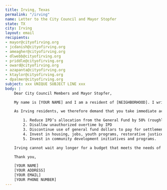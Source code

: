 ```yaml
---
title: Irving, Texas
permalink: "/irving"
name: Letter to the City Council and Mayor Stopfer
state: TX
city: Irving
layout: email
recipients:
- mayor@cityofirving.org
- jcdanish@cityofirving.org
- ameagher@cityofirving.org
- dlwebb@cityofirving.org
- priddle@cityofirving.org
- oward@cityofirving.org
- azapanta@cityofirving.org
- ktaylor@cityofirving.org
- dpalmer@cityofirving.org
subject: xxx UNIQUE SUBJECT LINE xxx
body: |
    Dear City Council Members and Mayor Stopfer,

    My name is [YOUR NAME] and I am a resident of [NEIGHBORHOOD]. I write this letter to urge you to begin defunding the Irving Police Department. Instead of shrinking, IPD is growing exponentially. The Irving Police Department takes an enormous share of the city’s general fund, and that percentage has risen for the last three years. From 2017 to 2020 IPD's budget has grown 14% or roughly $8 million. While IPD makes up 9.1% of the city of Irving's budget, the city's libraries, parks and recreation services, and community development programs take up 3.4%, 1.4%, and 0% respectively. IPD's expenditures are taking away desperately needed resources from essential city programs and services. (Source: City of Irving Fiscal Year 2019-2020 Budget).

    As Irving residents, we therefore demand that you take immediate action to ensure the following:

        1. Reduce IPD’s allocation from the General Fund by 50% (roughly $35 Million)
        2. Disallow unauthorized overtime by IPD
        3. Discontinue use of general fund dollars to pay for settlements due to police murder, misconduct, and negligence
        4. Invest in housing, jobs, youth programs, restorative justice, and mental health workers to keep the community safe.
        5. Invest in community development initiatives and programs.

    Irving cannot wait any longer for a budget that meets the needs of its residents. The only way to achieve this is to take immediate steps to Defund IPD.

    Thank you,

    [YOUR NAME]
    [YOUR ADDRESS]
    [YOUR EMAIL]
    [YOUR PHONE NUMBER]
---
```

